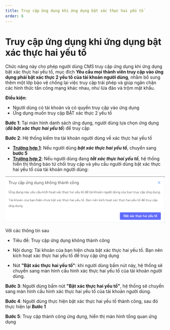 ```yaml
---
title: Truy cập ứng dụng khi ứng dụng bật xác thực hai yếu tố
order: 6
---
```


# Truy cập ứng dụng khi ứng dụng bật xác thực hai yếu tố

Chức năng này cho phép người dùng CMS truy cập ứng dụng khi ứng dụng bật xác thực hai yếu tố, mục đích **Yêu cầu mọi thành viên truy cập vào ứng dụng phải bật xác thực 2 yếu tố của tài khoản người dùng**, nhằm bổ sung thêm một lớp bảo vệ chống lại việc truy cập trái phép và giúp ngăn chặn các hình thức tấn công mạng khác nhau, như lừa đảo và trộm mật khẩu.

**Điều kiện**: 

- Người dùng có tài khoản và có quyền truy cập vào ứng dụng
- Ứng dụng muốn truy cập BẬT xác thực 2 yếu tố

**Bước 1**: Tại màn hình danh sách ứng dụng, người dùng lựa chọn ứng dụng (***đã bật xác thực hai yếu tố***) để truy cập

**Bước 2**: Hệ thống kiểm tra tài khoản người dùng về xác thực hai yếu tố

- **<u>Trường hợp 1</u>**: Nếu người dùng ***bật xác thực hai yếu tố***, chuyển sang **bước 5**
- **<u>Trường hợp 2</u>**: Nếu người dùng đang ***tắt xác thực hai yếu tố***, hệ thống hiển thị thông báo từ chối truy cập và yêu cầu người dùng bật xác thực hai yếu tố của tài khoản người dùng:

![](../images/../../../images/deny-access.png)

Với các thông tin sau 

- Tiêu đề: Truy cập ứng dụng không thành công

- Nội dung: Tài khoản của bạn hiện chưa bật xác thực hai yếu tố. Bạn nên kích hoạt xác thực hai yếu tố để truy cập ứng dụng

- Nút **"Bật xác thực hai yếu tố"**: khi người dùng bấm nút này, hệ thống sẽ chuyển sang màn hình cấu hình xác thực hai yếu tố của tài khoản người dùng.

**Bước 3**: Người dùng bấm nút **"Bật xác thực hai yếu tố"**, hệ thống sẽ chuyển sang màn hình cấu hình xác thực hai yếu tố của tài khoản người dùng.

**Bước 4**: Người dùng thực hiện bật xác thực hai yếu tố thành công, sau đó thực hiện lại **Bước 1**

**Bước 5**: Truy cập thành công ứng dụng, hiển thị màn hình tổng quan ứng dụng